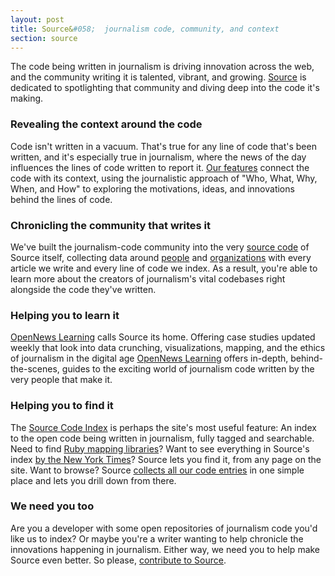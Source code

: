 ```yaml
---
layout: post
title: Source&#058;  journalism code, community, and context
section: source
---
```


<p class="bodybig">The code being written in journalism is driving innovation across the web, and the community writing it is talented, vibrant, and growing. <a href="http://source.opennews.org">Source</a> is dedicated to spotlighting that community and diving deep into the code it's making.</p>
<h3>Revealing the context around the code</h3>
Code isn't written in a vacuum. That's true for any line of code that's been written, and it's especially true in journalism, where the news of the day influences the lines of code written to report it. <a href="http://source.opennews.org/articles/">Our features</a> connect the code with its context, using the journalistic approach of "Who, What, Why, When, and How" to exploring the motivations, ideas, and innovations behind the lines of code.
<h3>Chronicling the community that writes it</h3>
We've built the journalism-code community into the very <a href="https://github.com/mozilla/source/">source code</a> of Source itself, collecting data around <a href="http://source.opennews.org/people">people</a> and <a href="http://source.opennews.org/organizations">organizations</a> with every article we write and every line of code we index. As a result, you're able to learn more about the creators of journalism's vital codebases right alongside the code they've written.
<h3>Helping you to learn it</h3>
<a href="http://source.opennews.org/learning">OpenNews Learning</a> calls Source its home. Offering case studies updated weekly that look into data crunching, visualizations, mapping, and the ethics of journalism in the digital age <a href="http://source.opennews.org/learning">OpenNews Learning</a> offers in-depth, behind-the-scenes, guides to the exciting world of journalism code written by the very people that make it.
<h3>Helping you to find it</h3>
The <a href="http://source.opennews.org/code/">Source Code Index</a> is perhaps the site's most useful feature: An index to the open code being written in journalism, fully tagged and searchable. Need to find <a href="http://source.opennews.org/search/?q=ruby+mapping">Ruby mapping libraries</a>? Want to see everything in Source's index <a href="http://source.opennews.org/search/?q=New+York+Times">by the New York Times</a>? Source lets you find it, from any page on the site. Want to browse? Source <a href="http://source.opennews.org/code/">collects all our code entries</a> in one simple place and lets you drill down from there.
<h3>We need you too</h3>
Are you a developer with some open repositories of journalism code you'd like us to index? Or maybe you're a writer wanting to help chronicle the innovations happening in journalism. Either way, we need you to help make Source even better. So please, <a href="http://source.opennews.org/contribute/">contribute to Source</a>.
